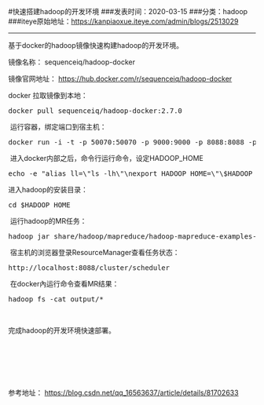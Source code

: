 #快速搭建hadoop的开发环境
###发表时间：2020-03-15
###分类：hadoop
###iteye原始地址：<a href="https://kanpiaoxue.iteye.com/admin/blogs/2513029" target="_blank">https://kanpiaoxue.iteye.com/admin/blogs/2513029</a>

---

<div class="iteye-blog-content-contain" style="font-size: 14px;"> 
 <p>基于docker的hadoop镜像快速构建hadoop的开发环境。</p> 
 <p>镜像名称： sequenceiq/hadoop-docker</p> 
 <p>镜像官网地址： <a href="https://hub.docker.com/r/sequenceiq/hadoop-docker">https://hub.docker.com/r/sequenceiq/hadoop-docker</a></p> 
 <p>docker 拉取镜像到本地：</p> 
 <pre name="code" class="java">docker pull sequenceiq/hadoop-docker:2.7.0</pre> 
 <p>&nbsp;运行容器，绑定端口到宿主机：</p> 
 <pre name="code" class="java">docker run -i -t -p 50070:50070 -p 9000:9000 -p 8088:8088 -p 8040:8040 -p 8042:8042  -p 49707:49707  -p 50010:50010  -p 50075:50075  -p 50090:50090 sequenceiq/hadoop-docker:2.7.0 /etc/bootstrap.sh -bash</pre> 
 <p>&nbsp;进入docker内部之后，命令行运行命令，设定HADOOP_HOME</p> 
 <pre name="code" class="java">echo -e "alias ll=\"ls -lh\"\nexport HADOOP_HOME=\"\$HADOOP_PREFIX\"\nexport PATH=\$HADOOP_HOME/bin:\$HADOOP_HOME/sbin:\$PATH" &gt;&gt; ~/.bashrc &amp;&amp; source  ~/.bashrc</pre> 
 <p>进入hadoop的安装目录：</p> 
 <pre name="code" class="java">cd $HADOOP_HOME</pre> 
 <p>&nbsp;运行hadoop的MR任务：</p> 
 <pre name="code" class="java">hadoop jar share/hadoop/mapreduce/hadoop-mapreduce-examples-2.7.0.jar grep input output 'dfs[a-z.]+'</pre> 
 <p>&nbsp;宿主机的浏览器登录ResourceManager查看任务状态：</p> 
 <pre name="code" class="java">http://localhost:8088/cluster/scheduler</pre> 
 <p>&nbsp;在docker內运行命令查看MR结果：</p> 
 <pre name="code" class="java">hadoop fs -cat output/*</pre> 
 <p>&nbsp;</p> 
 <p>完成hadoop的开发环境快速部署。</p> 
 <p>&nbsp;</p> 
 <p>&nbsp;</p> 
 <p>&nbsp;</p> 
 <p>参考地址：&nbsp;<a href="https://blog.csdn.net/qq_16563637/article/details/81702633">https://blog.csdn.net/qq_16563637/article/details/81702633</a></p> 
 <p>&nbsp;</p> 
 <p>&nbsp;</p> 
</div>